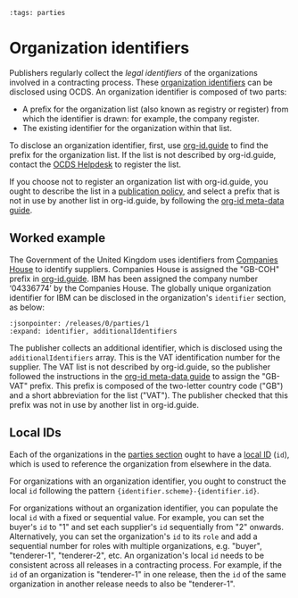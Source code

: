 ```{workedexample} Organization identifiers
:tags: parties
```

# Organization identifiers

Publishers regularly collect the *legal identifiers* of the organizations involved in a contracting process. These [organization identifiers](../../schema/identifiers.md#organization-identifiers) can be disclosed using OCDS. An organization identifier is composed of two parts:

* A prefix for the organization list (also known as registry or register) from which the identifier is drawn: for example, the company register.
* The existing identifier for the organization within that list.

To disclose an organization identifier, first, use [org-id.guide](http://org-id.guide) to find the prefix for the organization list. If the list is not described by org-id.guide, contact the [OCDS Helpdesk](../../support/index) to register the list.

If you choose not to register an organization list with org-id.guide, you ought to describe the list in a [publication policy](../publish.md#finalize-your-publication-policy), and select a prefix that is not in use by another list in org-id.guide, by following the [org-id meta-data guide](http://docs.org-id.guide/en/latest/metadata/#assigning-a-code).

## Worked example

The Government of the United Kingdom uses identifiers from [Companies House](https://www.gov.uk/government/organisations/companies-house) to identify suppliers. Companies House is assigned the "GB-COH" prefix in [org-id.guide](http://org-id.guide/list/GB-COH). IBM has been assigned the company number ‘04336774’ by the Companies House.  The globally unique organization identifier for IBM can be disclosed in the organization's `identifier` section, as below:

```{jsoninclude} ../../examples/organizations/identifiers.json
:jsonpointer: /releases/0/parties/1
:expand: identifier, additionalIdentifiers
```

The publisher collects an additional identifier, which is disclosed using the `additionalIdentifiers` array. This is the VAT identification number for the supplier. The VAT list is not described by org-id.guide, so the publisher followed the instructions in the [org-id meta-data guide](http://docs.org-id.guide/en/latest/metadata/#assigning-a-code) to assign the "GB-VAT" prefix. This prefix is composed of the two-letter country code ("GB") and a short abbreviation for the list ("VAT"). The publisher checked that this prefix was not in use by another list in org-id.guide.

## Local IDs

Each of the organizations in the [parties section](../../schema/reference.md#parties) ought to have a [local ID](../../schema/identifiers.md#local-identifiers) (`id`), which is used to reference the organization from elsewhere in the data.

For organizations with an organization identifier, you ought to construct the local `id` following the pattern `{identifier.scheme}-{identifier.id}`.

For organizations without an organization identifier, you can populate the local `id` with a fixed or sequential value. For example, you can set the buyer's `id` to "1" and set each supplier's `id` sequentially from "2" onwards. Alternatively, you can set the organization's `id` to its `role` and add a sequential number for roles with multiple organizations, e.g. "buyer", "tenderer-1", "tenderer-2", etc. An organization's local `id` needs to be consistent across all releases in a contracting process. For example, if the `id` of an organization is "tenderer-1" in one release, then the `id` of the same organization in another release needs to also be "tenderer-1".
